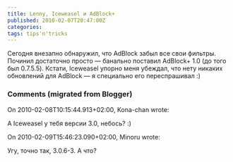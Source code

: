 ```yaml
---
title: Lenny, Iceweasel и AdBlock+
published: 2010-02-07T20:47:00Z
categories: 
tags: tips'n'tricks
---
```


Сегодня внезапно обнаружил, что AdBlock забыл все свои фильтры. Починил достаточно просто — банально поставил AdBlock+ 1.0 (до того был 0.7.5.5). Кстати, Iceweasel упорно меня убеждал, что нету никаких обновлений для AdBlock — я специально его переспрашивал :)

<h3 id='hakyll-convert-comments-title'>Comments (migrated from Blogger)</h3>
<div class='hakyll-convert-comment'>
<p class='hakyll-convert-comment-date'>On 2010-02-08T10:15:44.913+02:00, Kona-chan wrote:</p>
<p class='hakyll-convert-comment-body'>
А Iceweasel у тебя версии 3.0, небось? :)
</p>
</div>

<div class='hakyll-convert-comment'>
<p class='hakyll-convert-comment-date'>On 2010-02-09T15:46:23.090+02:00, Minoru wrote:</p>
<p class='hakyll-convert-comment-body'>
Угу, точно так, 3.0.6-3. А что?
</p>
</div>



